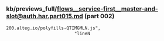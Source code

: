 ### kb/previews_full/flows__service-first__master-and-slot@auth.har.part015.md (part 002)

```md
200.alteg.io/polyfills-QTIMGMLN.js",
                          "lineN
```

```
